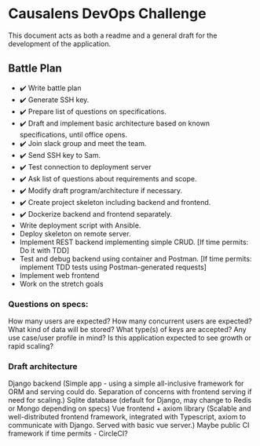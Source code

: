 # Causalens DevOps Challenge
This document acts as both a readme and a general draft for the development of the application.

## Battle Plan
- :heavy_check_mark: Write battle plan
- :heavy_check_mark: Generate SSH key.
- :heavy_check_mark: Prepare list of questions on specifications.
- :heavy_check_mark: Draft and implement basic architecture based on known specifications, until office opens.
- :heavy_check_mark: Join slack group and meet the team.
- :heavy_check_mark: Send SSH key to Sam.
- :heavy_check_mark: Test connection to deployment server
- :heavy_check_mark: Ask list of questions about requirements and scope.
- :heavy_check_mark: Modify draft program/architecture if necessary.
- :heavy_check_mark: Create project skeleton including backend and frontend.
- :heavy_check_mark: Dockerize backend and frontend separately.
- Write deployment script with Ansible.
- Deploy skeleton on remote server.
- Implement REST backend implementing simple CRUD. [If time permits: Do it with TDD]
- Test and debug backend using container and Postman. [If time permits: implement TDD tests using Postman-generated requests]
- Implement web frontend
- Work on the stretch goals


### Questions on specs:
How many users are expected?
How many concurrent users are expected?
What kind of data will be stored?
What type(s) of keys are accepted?
Any use case/user profile in mind?
Is this application expected to see growth or rapid scaling?

### Draft architecture
Django backend (Simple app - using a simple all-inclusive framework for ORM and serving could do. Separation of concerns with frontend serving if need for scaling.)
Sqlite database (default for Django, may change to Redis or Mongo depending on specs)
Vue frontend + axiom library (Scalable and well-distributed frontend framework, integrated with Typescript, axiom to communicate with Django. Served with basic vue server.)
Maybe public CI framework if time permits - CircleCI?

